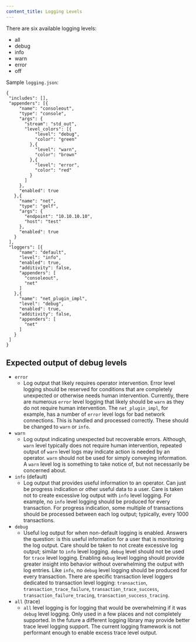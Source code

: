 ```yaml
---
content_title: Logging Levels
---
```


There are six available logging levels:
- all
- debug
- info
- warn
- error
- off  

Sample `logging.json`:

```
{
 "includes": [],
 "appenders": [{
     "name": "consoleout", 
     "type": "console",
     "args": {
       "stream": "std_out",
       "level_colors": [{
           "level": "debug",
           "color": "green"
         },{
           "level": "warn",
           "color": "brown"
         },{
           "level": "error",
           "color": "red"
         }
       ]
     },
     "enabled": true
   },{
     "name": "net",
     "type": "gelf",
     "args": {
       "endpoint": "10.10.10.10",
       "host": "test"
     },
     "enabled": true
   }
 ],
 "loggers": [{
     "name": "default",
     "level": "info",
     "enabled": true,
     "additivity": false,
     "appenders": [
       "consoleout",
       "net"
     ]
   },{
     "name": "net_plugin_impl",
     "level": "debug",
     "enabled": true,
     "additivity": false,
     "appenders": [
       "net"
     ]
   }
 ]
}
```

## Expected output of debug levels

* `error`
  * Log output that likely requires operator intervention. Error level logging should 
    be reserved for conditions that are completely unexpected or otherwise needs human
    intervention. Currently, there are numerous `error` level logging that likely should
    be `warn` as they do not require human intervention. The `net_plugin_impl`, for 
    example, has a number of `error` level logs for bad network connections. This is
    handled and processed correctly. These should be changed to `warn` or `info`.
* `warn`
  * Log output indicating unexpected but recoverable errors. Although, `warn` level
    typically does not require human intervention, repeated output of `warn`
    level logs may indicate action is needed by an operator. `warn` should not be used
    for simply conveying information. A `warn` level log is something to take notice
    of, but not necessarily be concerned about.
* `info` (default)
  * Log output that provides useful information to an operator. Can just be progress
    indication or other useful data to a user. Care is taken not to create excessive
    log output with `info` level logging. For example, no `info` level logging should
    be produced for every transaction. For progress indication, some multiple of
    transactions should be processed between each log output; typically, every 1000
    transactions.
* `debug`
  * Useful log output for when non-default logging is enabled. Answers the question:
    is this useful information for a user that is monitoring the log output. Care
    should be taken to not create excessive log output; similar to `info` level
    logging. `debug` level should not be used for `trace` level logging. Enabling
    `debug` level logging should provide greater insight into behavior without
    overwhelming the output with log entries. Like `info`, no `debug` level
    logging should be produced for every transaction. There are specific 
    transaction level loggers dedicated to transaction level logging: `transaction`, 
    `transaction_trace_failure`, `transaction_trace_success`, `transaction_failure_tracing`,
    `transaction_success_tracing`.
* `all` (trace)
  * `all` level logging is for logging that would be overwhelming if it was `debug`
    level logging. Only used in a few places and not completely supported. In the
    future a different logging library may provide better trace level logging support.
    The current logging framework is not performant enough to enable excess trace
    level output.